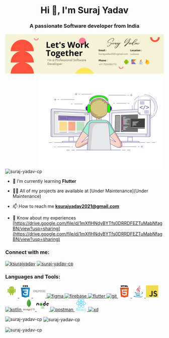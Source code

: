 <h1 align="center">Hi 👋, I'm Suraj Yadav</h1>
<h3 align="center">A passionate Software developer from India</h3>

<div align="center"> <img src="https://github.com/Suraj-Yadav-CP/Suraj-Yadav-CP/blob/main/LinkedInBanner.png"> </div>
<!-- <h3 align="center">A passionate Software Engineer From India. I work in Corporate IT Sector and in my free time I make YouTube videos at https://www.youtube.com/@devopsshack</h3> -->
<img align="right" alt="Coding" width="400" src="https://github.com/Suraj-Yadav-CP/Suraj-Yadav-CP/blob/main/a.gif">

<p align="left"> <img src="https://komarev.com/ghpvc/?username=suraj-yadav-cp&label=Profile%20views&color=0e75b6&style=flat" alt="suraj-yadav-cp" /> </p>

- 🌱 I’m currently learning **Flutter**

- 👨‍💻 All of my projects are available at [Under Maintenance](Under Maintenance)

- 📫 How to reach me **ksurajyadav2021@gmail.com**

- 📄 Know about my experiences [https://drive.google.com/file/d/1mXfIHNdyBYTfs0DRRDFEZTuMabNfagBN/view?usp=sharing](https://drive.google.com/file/d/1mXfIHNdyBYTfs0DRRDFEZTuMabNfagBN/view?usp=sharing)

<h3 align="left">Connect with me:</h3>
<p align="left">
<a href="https://twitter.com/ksurajyadav" target="blank"><img align="center" src="https://raw.githubusercontent.com/rahuldkjain/github-profile-readme-generator/master/src/images/icons/Social/twitter.svg" alt="ksurajyadav" height="30" width="40" /></a>
<a href="https://linkedin.com/in/suraj-yadav-cp" target="blank"><img align="center" src="https://raw.githubusercontent.com/rahuldkjain/github-profile-readme-generator/master/src/images/icons/Social/linked-in-alt.svg" alt="suraj-yadav-cp" height="30" width="40" /></a>
</p>

<h3 align="left">Languages and Tools:</h3>
<p align="left"> <a href="https://developer.android.com" target="_blank" rel="noreferrer"> <img src="https://raw.githubusercontent.com/devicons/devicon/master/icons/android/android-original-wordmark.svg" alt="android" width="40" height="40"/> </a> <a href="https://www.w3schools.com/css/" target="_blank" rel="noreferrer"> <img src="https://raw.githubusercontent.com/devicons/devicon/master/icons/css3/css3-original-wordmark.svg" alt="css3" width="40" height="40"/> </a> <a href="https://expressjs.com" target="_blank" rel="noreferrer"> <img src="https://raw.githubusercontent.com/devicons/devicon/master/icons/express/express-original-wordmark.svg" alt="express" width="40" height="40"/> </a> <a href="https://www.figma.com/" target="_blank" rel="noreferrer"> <img src="https://www.vectorlogo.zone/logos/figma/figma-icon.svg" alt="figma" width="40" height="40"/> </a> <a href="https://firebase.google.com/" target="_blank" rel="noreferrer"> <img src="https://www.vectorlogo.zone/logos/firebase/firebase-icon.svg" alt="firebase" width="40" height="40"/> </a> <a href="https://flutter.dev" target="_blank" rel="noreferrer"> <img src="https://www.vectorlogo.zone/logos/flutterio/flutterio-icon.svg" alt="flutter" width="40" height="40"/> </a> <a href="https://git-scm.com/" target="_blank" rel="noreferrer"> <img src="https://www.vectorlogo.zone/logos/git-scm/git-scm-icon.svg" alt="git" width="40" height="40"/> </a> <a href="https://www.w3.org/html/" target="_blank" rel="noreferrer"> <img src="https://raw.githubusercontent.com/devicons/devicon/master/icons/html5/html5-original-wordmark.svg" alt="html5" width="40" height="40"/> </a> <a href="https://www.java.com" target="_blank" rel="noreferrer"> <img src="https://raw.githubusercontent.com/devicons/devicon/master/icons/java/java-original.svg" alt="java" width="40" height="40"/> </a> <a href="https://developer.mozilla.org/en-US/docs/Web/JavaScript" target="_blank" rel="noreferrer"> <img src="https://raw.githubusercontent.com/devicons/devicon/master/icons/javascript/javascript-original.svg" alt="javascript" width="40" height="40"/> </a> <a href="https://kotlinlang.org" target="_blank" rel="noreferrer"> <img src="https://www.vectorlogo.zone/logos/kotlinlang/kotlinlang-icon.svg" alt="kotlin" width="40" height="40"/> </a> <a href="https://www.mongodb.com/" target="_blank" rel="noreferrer"> <img src="https://raw.githubusercontent.com/devicons/devicon/master/icons/mongodb/mongodb-original-wordmark.svg" alt="mongodb" width="40" height="40"/> </a> <a href="https://nodejs.org" target="_blank" rel="noreferrer"> <img src="https://raw.githubusercontent.com/devicons/devicon/master/icons/nodejs/nodejs-original-wordmark.svg" alt="nodejs" width="40" height="40"/> </a> <a href="https://postman.com" target="_blank" rel="noreferrer"> <img src="https://www.vectorlogo.zone/logos/getpostman/getpostman-icon.svg" alt="postman" width="40" height="40"/> </a> <a href="https://reactjs.org/" target="_blank" rel="noreferrer"> <img src="https://raw.githubusercontent.com/devicons/devicon/master/icons/react/react-original-wordmark.svg" alt="react" width="40" height="40"/> </a> <a href="https://www.adobe.com/products/xd.html" target="_blank" rel="noreferrer"> <img src="https://cdn.worldvectorlogo.com/logos/adobe-xd.svg" alt="xd" width="40" height="40"/> </a> </p>

<p><img align="left" src="https://github-readme-stats.vercel.app/api/top-langs?username=suraj-yadav-cp&show_icons=true&locale=en&layout=compact" alt="suraj-yadav-cp" /></p>

<p>&nbsp;<img align="center" src="https://github-readme-stats.vercel.app/api?username=suraj-yadav-cp&show_icons=true&locale=en" alt="suraj-yadav-cp" /></p>

<p><img align="center" src="https://github-readme-streak-stats.herokuapp.com/?user=suraj-yadav-cp&" alt="suraj-yadav-cp" /></p>
